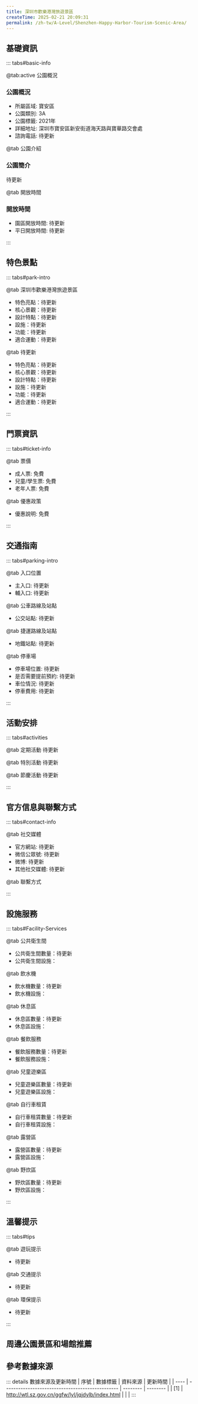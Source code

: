 ```yaml
---
title: 深圳市歡樂港灣旅遊景區
createTime: 2025-02-21 20:09:31
permalink: /zh-tw/A-Level/Shenzhen-Happy-Harbor-Tourism-Scenic-Area/
---
```



<script setup>
import ImageSwiper from '/.vuepress/theme/components/ImageSwiper.vue'
// 轮播图数据
const swiperItems = [
    {
                link: 'https://pub-187e90a3327b41ccb8869558b6b8bbc0.r2.dev/2025/01/8d936710a7b38da431335f0e5c6beb78.jpg',
                title: '深圳市歡樂港灣旅遊景區',
                description: '待更新...',
                author: '深圳政府在線',
                date: '2025/02/23'
                },
  {
                link: 'https://pub-187e90a3327b41ccb8869558b6b8bbc0.r2.dev/2025/01/8d936710a7b38da431335f0e5c6beb78.jpg',
                title: '深圳市歡樂港灣旅遊景區',
                description: '待更新...',
                author: '深圳政府在線',
                date: '2025/02/23'
                }
]
// 配置项
const swiperConfig = {
  height: 500,
  showInfo: true
}
</script>
<!-- 轮播图组件 -->
<ImageSwiper :items="swiperItems" :config="swiperConfig" />



## 基礎資訊

::: tabs#basic-info

@tab:active 公園概況
### 公園概況
- 所屬區域: 寶安區
- 公園類別: 3A
- 公園標籤: 2021年
- 詳細地址: 深圳市寶安區新安街道海天路與寶華路交會處
- 諮詢電話: 待更新

@tab 公園介紹
### 公園簡介
待更新

@tab 開放時間
### 開放時間
- 園區開放時間: 待更新
- 平日開放時間: 待更新

:::

## 特色景點

::: tabs#park-intro

@tab 深圳市歡樂港灣旅遊景區
<ImageCard
image="https://pub-187e90a3327b41ccb8869558b6b8bbc0.r2.dev/2025/01/8d936710a7b38da431335f0e5c6beb78.jpg"
    title="深圳市歡樂港灣旅遊景區"
    description="待更新"
    date=""
    author="深圳政府在線"
/>


- 特色亮點：待更新
- 核心景觀：待更新
- 設計特點：待更新
- 設施：待更新
- 功能：待更新
- 適合運動：待更新

@tab 待更新
<ImageCard
image="https://pub-187e90a3327b41ccb8869558b6b8bbc0.r2.dev/2025/01/8d936710a7b38da431335f0e5c6beb78.jpg"
    title="深圳市歡樂港灣旅遊景區"
    description="待更新"
    date=""
    author="深圳政府在線"
/>


- 特色亮點：待更新
- 核心景觀：待更新
- 設計特點：待更新
- 設施：待更新
- 功能：待更新
- 適合運動：待更新

:::

## 門票資訊

::: tabs#ticket-info

@tab 票價
- 成人票: 免費
- 兒童/學生票: 免費
- 老年人票: 免費

@tab 優惠政策
- 優惠說明: 免費

:::

## 交通指南

::: tabs#parking-intro

@tab 入口位置
- 主入口: 待更新
- 輔入口: 待更新

@tab 公車路線及站點
- 公交站點: 待更新

@tab 捷運路線及站點
- 地鐵站點: 待更新

@tab 停車場
- 停車場位置: 待更新
- 是否需要提前預約: 待更新
- 車位情況: 待更新
- 停車費用: 待更新

:::

## 活動安排

::: tabs#activities

@tab 定期活動
待更新

@tab 特別活動
待更新

@tab 節慶活動
待更新

:::

## 官方信息與聯繫方式

::: tabs#contact-info

@tab 社交媒體
- 官方網站: 待更新
- 微信公眾號: 待更新
- 微博: 待更新
- 其他社交媒體: 待更新

@tab 聯繫方式

:::

## 設施服務

::: tabs#Facility-Services

@tab 公共衛生間
- 公共衛生間數量：待更新
- 公共衛生間設施：

@tab 飲水機
- 飲水機數量：待更新
- 飲水機設施：

@tab 休息區
- 休息區數量：待更新
- 休息區設施：

@tab 餐飲服務
- 餐飲服務數量：待更新
- 餐飲服務設施：

@tab 兒童遊樂區
- 兒童遊樂區數量：待更新
- 兒童遊樂區設施：

@tab 自行車租賃
- 自行車租賃數量：待更新
- 自行車租賃設施：

@tab 露營區
- 露營區數量：待更新
- 露營區設施：

@tab 野炊區
- 野炊區數量：待更新
- 野炊區設施：

:::

## 溫馨提示

::: tabs#tips

@tab 遊玩提示
- 待更新

@tab 交通提示
- 待更新

@tab 環保提示
- 待更新

:::

## 周邊公園景區和場館推薦

<CardGrid>
  <ImageCard
        image="https://pub-187e90a3327b41ccb8869558b6b8bbc0.r2.dev/2025/01/8d936710a7b38da431335f0e5c6beb78.jpg"
        title="深圳市百師園非遺旅遊區"
        description="待更新"
        href="/zh-tw/A-Level/Shenzhen-Baishiyuan-Intangible-Cultural-Heritage-Tourism-Area/"
        author="待更新"
        date="2025/01/02"
      />
      <ImageCard
        image="https://pub-187e90a3327b41ccb8869558b6b8bbc0.r2.dev/2025/01/8d936710a7b38da431335f0e5c6beb78.jpg"
        title="深圳市百師園非遺旅遊區"
        description="待更新"
        href="/zh-tw/A-Level/Shenzhen-Baishiyuan-Intangible-Cultural-Heritage-Tourism-Area/"
        author="待更新"
        date="2025/01/02"
      />
    </CardGrid>


## 參考數據來源

::: details 數據來源及更新時間
| 序號 | 數據標籤                                         | 資料來源 | 更新時間 |
| ---- | ------------------------------------------------ | -------- | -------- |
| [1]  | http://wtl.sz.gov.cn/ggfw/lyl/jqjdylb/index.html |          |          |
:::

